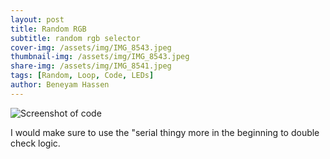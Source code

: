 ```yaml
---
layout: post
title: Random RGB
subtitle: random rgb selector
cover-img: /assets/img/IMG_8543.jpeg
thumbnail-img: /assets/img/IMG_8543.jpeg
share-img: /assets/img/IMG_8541.jpeg
tags: [Random, Loop, Code, LEDs]
author: Beneyam Hassen
---
```



![Screenshot of code](https://beneyam-hassen.github.io/assets/img/IMG_8543.jpeg)

I would make sure to use the "serial thingy more in the beginning to double check logic. 



